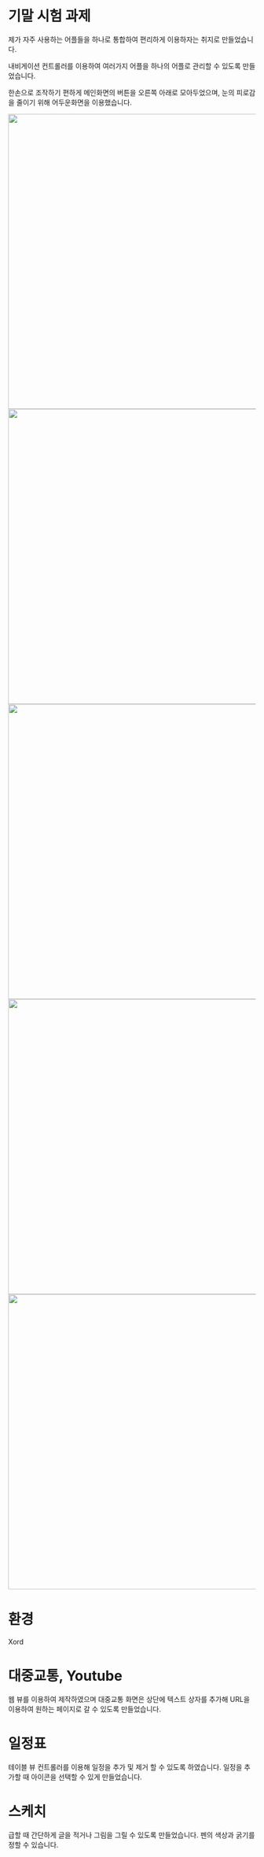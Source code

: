 # 기말 시험 과제
제가 자주 사용하는 어플들을 하나로 통합하여 편리하게 이용하자는 취지로 만들었습니다.

내비게이션 컨트롤러를 이용하여 여러가지 어플을 하나의 어플로 관리할 수 있도록 만들었습니다.

한손으로 조작하기 편하게 메인화면의 버튼을 오른쪽 아래로 모아두었으며, 눈의 피로감을 줄이기 위해 어두운화면을 이용했습니다.

<img src="https://user-images.githubusercontent.com/105588287/174071902-09eeafd8-702b-4117-b996-b2962a12e974.png" weidth="300" height="600"/> <img src="https://user-images.githubusercontent.com/105588287/174071895-c1371218-c011-4eb3-ab34-7db2ce81cbd0.png" weidth="300" height="600"/> <img src="https://user-images.githubusercontent.com/105588287/174071885-efd19c4f-e170-44a6-be94-56b8fc05b2e0.png" weidth="300" height="600"/>
<img src="https://user-images.githubusercontent.com/105588287/174071890-723accd2-f0e0-4ab5-b37a-b0fa2b409928.png" weidth="300" height="600"/>
<img src="https://user-images.githubusercontent.com/105588287/174071874-b86fae15-2d4a-4f8a-aeb7-e2e5e5c99348.png" weidth="300" height="600"/>

# 환경
Xord

# 대중교통, Youtube
웹 뷰를 이용하여 제작하였으며 대중교통 화면은 상단에 텍스트 상자를 추가해 URL을 이용하여 원하는 페이지로 갈 수 있도록 만들었습니다.

# 일정표
테이블 뷰 컨트롤러를 이용해 일정을 추가 및 제거 할 수 있도록 하였습니다. 일정을 추가할 때 아이콘을 선택할 수 있게 만들었습니다.

# 스케치
급할 때 간단하게 글을 적거나 그림을 그릴 수 있도록 만들었습니다. 펜의 색상과 굵기를 정할 수 있습니다.
